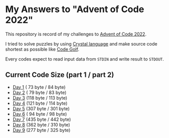 # My Answers to "Advent of Code 2022"

This repository is record of my challenges to [Advent of Code 2022](https://adventofcode.com/2022).

I tried to solve puzzles by using [Crystal language](https://crystal-lang.org/) and make source code shortest as possible like [Code Golf](https://en.wikipedia.org/wiki/Code_golf).

Every codes expect to read input data from `STDIN` and write result to `STDOUT`.

## Current Code Size (part 1 / part 2)

- [Day 1](https://github.com/arcage/advent_of_code_2022/tree/main/day01) ( 73 byte /  84 byte)
- [Day 2](https://github.com/arcage/advent_of_code_2022/tree/main/day02) ( 79 byte /  83 byte)
- [Day 3](https://github.com/arcage/advent_of_code_2022/tree/main/day03) (118 byte / 113 byte)
- [Day 4](https://github.com/arcage/advent_of_code_2022/tree/main/day04) (121 byte / 114 byte)
- [Day 5](https://github.com/arcage/advent_of_code_2022/tree/main/day05) (307 byte / 301 byte)
- [Day 6](https://github.com/arcage/advent_of_code_2022/tree/main/day06) ( 94 byte /  98 byte)
- [Day 7](https://github.com/arcage/advent_of_code_2022/tree/main/day07) (435 byte / 442 byte)
- [Day 8](https://github.com/arcage/advent_of_code_2022/tree/main/day08) (362 byte / 310 byte)
- [Day 9](https://github.com/arcage/advent_of_code_2022/tree/main/day09) (277 byte / 325 byte)